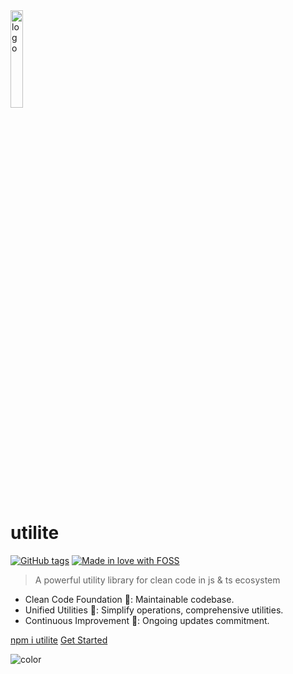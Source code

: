 <img align="center" width="20%" src="https://raw.githubusercontent.com/shravan20/utilite/main/assets/logo.png" alt="logo"/>
<h1 id="cover-heading" style="white-space: nowrap; overflow: hidden; text-overflow: ellipsis;">
  utilite
</h1>

[![GitHub tags](https://img.shields.io/github/tag/shravan20/utilite.svg)](https://github.com/shravan20/utilite/tags/)
[![Made in love with FOSS](https://madewithlove.now.sh/in?heart=true&colorA=%23ff671f&colorB=%23046a38&text=the+Quantum+Realm+of+Open+Source)](https://github.com/shravan20/utilite/)

> A powerful utility library for clean code in js & ts ecosystem

- Clean Code Foundation 🧹: Maintainable codebase.
- Unified Utilities 🧩: Simplify operations, comprehensive utilities.
- Continuous Improvement 🔄: Ongoing updates commitment.

[npm i utilite](https://www.npmjs.com/package/utilite)
[Get Started](#Setup)

![color](#091a28)
